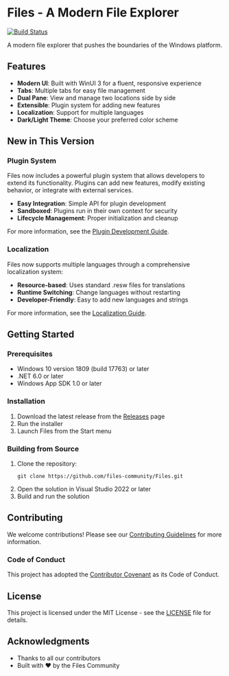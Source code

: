 # Files - A Modern File Explorer

[![Build Status](https://dev.azure.com/files-community/Files/_apis/build/status/Build%20Pipeline?branchName=main)](https://dev.azure.com/files-community/Files/_build/latest?definitionId=1&branchName=main)

A modern file explorer that pushes the boundaries of the Windows platform.

## Features

- **Modern UI**: Built with WinUI 3 for a fluent, responsive experience
- **Tabs**: Multiple tabs for easy file management
- **Dual Pane**: View and manage two locations side by side
- **Extensible**: Plugin system for adding new features
- **Localization**: Support for multiple languages
- **Dark/Light Theme**: Choose your preferred color scheme

## New in This Version

### Plugin System

Files now includes a powerful plugin system that allows developers to extend its functionality. Plugins can add new features, modify existing behavior, or integrate with external services.

- **Easy Integration**: Simple API for plugin development
- **Sandboxed**: Plugins run in their own context for security
- **Lifecycle Management**: Proper initialization and cleanup

For more information, see the [Plugin Development Guide](PLUGINS_README.md).

### Localization

Files now supports multiple languages through a comprehensive localization system:

- **Resource-based**: Uses standard .resw files for translations
- **Runtime Switching**: Change languages without restarting
- **Developer-Friendly**: Easy to add new languages and strings

For more information, see the [Localization Guide](LOCALIZATION_GUIDE.md).

## Getting Started

### Prerequisites

- Windows 10 version 1809 (build 17763) or later
- .NET 6.0 or later
- Windows App SDK 1.0 or later

### Installation

1. Download the latest release from the [Releases](https://github.com/files-community/Files/releases) page
2. Run the installer
3. Launch Files from the Start menu

### Building from Source

1. Clone the repository:
   ```
   git clone https://github.com/files-community/Files.git
   ```
2. Open the solution in Visual Studio 2022 or later
3. Build and run the solution

## Contributing

We welcome contributions! Please see our [Contributing Guidelines](CONTRIBUTING.md) for more information.

### Code of Conduct

This project has adopted the [Contributor Covenant](CODE_OF_CONDUCT.md) as its Code of Conduct.

## License

This project is licensed under the MIT License - see the [LICENSE](LICENSE) file for details.

## Acknowledgments

- Thanks to all our contributors
- Built with ❤️ by the Files Community
